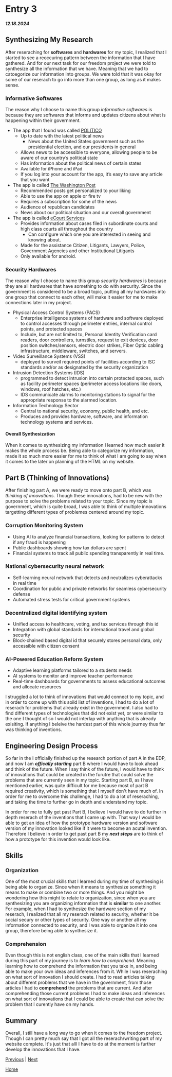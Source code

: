 # Entry 3
##### 12.18.2024

## Synthesizing My Research 
After reseraching for **softwares** and **hardwares** for my topic, I realized that I started to see a reoccuring pattern between the information that I have gathered. And for our next task for our freedom project we were told to synthesize all the information that we have. Meaning that we had to catoegorize our information into groups. We were told that it was okay for some of our reserach to go into more than one group, as long as it makes sense. 

### Informative Softwares 
The reason why I choose to name this group _informative softwares_ is because they are softwares that informs and updates citizens about what is happening within their government. 

* The app that I found was called [POLITICO](https://apps.apple.com/us/app/politico/id358305912)
  * Up to date with the latest political news
    * News about the United States government such as the presidential election, and our presidents in general
  * Allows news to be accessible to everyone, allowing people to be aware of our country’s political state
  * Has information about the political news of certain states
  * Available for iPhone and iPad
  * If you log into your account for the app, it’s easy to save any article that you want
* The app is called [The Washington Post](https://subscription.washingtonpost.com/mobile/)
  * Recommended posts get personalized to your liking
  * Able to use the app on apple or fire tv
  * Requires a subscription for some of the news
  * Audience of republican candidates
  * News about our political situation and our overall government
* The app is called [eCourt Services](https://play.google.com/store/apps/details?id=in.gov.ecourts.eCourtsServices&hl=en_US)
  * Provides information about cases filed in subordinate courts and high class courts all throughout the country
    * Can configure which one you are interested in seeing and knowing about.
  * Made for the assistance Citizen, Litigants, Lawyers, Police, Government Agencies and other Institutional Litigants
  * Only available for android.

### Security Hardwares 
The reason why I choose to name this group _security hardwares_ is because they are all hardwares that have something to do with sercurity. Since the government is considered to be a broad topic, putting all my hardwares into one group that connect to each other, will make it easier for me to make connections later in my project. 

* Physical Access Control Systems (PACS)
  * Enterprise intelligence systems of hardware and software deployed to control accesses through perimeter entries, internal control points, and protected spaces
  * Include, but are not limited to, Personal Identity Verification card readers, door controllers, turnstiles, request to exit devices, door position switches/sensors, electric door strikes, Fiber Optic cabling infrastructure, middleware, switches, and servers.
* Video Surveillance Systems (VSS)
  *  deployed to surveil required points of facilities according to ISC standards and/or as designated by the security organization
* Intrusion Detection Systems (IDS)
  *  programmed to detect intrusion into certain protected spaces, such as facility perimeter spaces (perimeter access locations like doors, windows, roof hatches, etc.)
  *   IDS communicate alarms to monitoring stations to signal for the appropriate response to the alarmed location.
* Information Technology Sector
  *  Central to national security, economy, public health, and etc.
  *  Produces and provides hardware, software, and information technology systems and services.

#### Overall Synthesization 
When it comes to synthesizing my information I learned how much easier it makes the whole process be. Being able to categorize my information, made it so much more easier for me to think of what I am going to say when it comes to the later on planning of the HTML on my website. 

## Part B (Thinking of Innovations) 
After finishing part A, we were ready to move onto part B, which was _thinking of innovations_. Though these innovations, had to be new with the purpose to solve the problems related to your topic. Since my topic is government, which is quite broad, I was able to think of multiple innovations targetting different types of problemes centered around my topic. 

### Corruption Monitoring System 
* Using AI to analyze financial transactions, looking for patterns to detect if any fraud is happening
* Public dashboards showing how tax dollars are spent
* Financial systems to track all public spending transparently in real time.
  
### National cybersecurity neural network 
* Self-learning neural network that detects and neutralizes cyberattacks in real time
* Coordination for public and private networks for seamless cybersecurity defense
* Automated stress tests for critical government systems

### Decentralized digital identifying system
* Unified access to healthcare, voting, and tax services through this id
* Integration with global standards for international travel and global security
* Block-chained based digital id that securely stores personal data, only accessible with citizen consent

### AI-Powered Education Reform System 
* Adaptive learning platforms tailored to a students needs
* AI systems to monitor and improve teacher performance
* Real-time dashboards for governments to assess educational outcomes and allocate resources

I struggled a lot to think of innovations that would connect to my topic, and in order to come up with this soild list of inventions, I had to do a lot of reserach for problems that already exist in the government. I also had to find different types of technologies that did not exist yet, or were similar to the one I thought of so I would not interlap with anything that is already exisiting. If anything I beleive the hardest part of this whole journey thus far was thinking of inventions. 

## Engineering Design Process 
So far in the I officially finished up the research portion of part A in the EDP, and now I am **_offically starting_** part B where I would have to look ahead and think of the future. When I say think of the future, I would have to think of innovations that could be created in the furutre that could solve the problems that are currently seen in my topic. Starting part B, as I have mentioned earlier, was quite difficult for me because most of part B required creativity, which is something that I myself don't have much of. In order for me to overcome this challenge, I had to do a lot of reseraching, and taking the time to further go in depth and understand my topic. 

In order for me to fully get past Part B, I believe I would have to do further in depth reserach of the inventions that I came up with. That way I would be able to get an idea of how the prototype hardware version and software version of my innovation looked like if it were to become an acutal invention. Therefore I believe in order to get past part B my **_next steps_** are to think of how a prototype for this invention would look like. 

## Skills

### Organization 
One of the most crucial skills that I learned during my time of synthesing is being able to organize. Since when it means to synthesize something it means to make or combine two or more things. And you might be wondering how this might to relate to organizaiton, since when you are synthesizing you are organizing information that is **similar** to one another. For example, when I had to synthesize the hardware section of my reserach, I realized that all my reserach related to security, whether it be social secury or other types of security. One way or another all my information connected to security, and I was able to organize it into one group, therefore being able to synthesize it. 

### Comprehension 
Even though this is not english class, one of the main skills that I learned during this part of my journey is to _learn how to comprehend_. Meaning learning how to comprehend the information that you take in, and being able to make your own ideas and inferences from it. While I was reseraching on what sort of innovation I should create. I had to read articles talking about different problems that we have in the government, from those articles I had to **comprehend** the problems that are current. And after comprehending those current problems I had to make ideas and inferences on what sort of innovations that I could be able to create that can solve the problem that I curently have on my hands. 

## Summary 
Overall, I still have a long way to go when it comes to the freedom project. Though I can pretty much say that I got all the reserach/writing part of my website complete. It's just that alll I have to do at the moment is further develop the innovations that I have. 





[Previous](entry02.md) | [Next](entry04.md)

[Home](../README.md)
